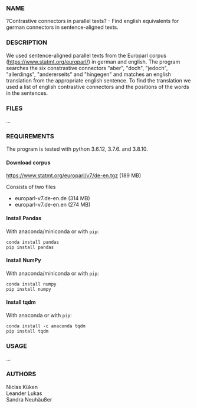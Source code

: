 ### NAME
?Contrastive connectors in parallel texts? - Find english equivalents for german connectors in sentence-aligned texts.

### DESCRIPTION
We used sentence-aligned parallel texts from the Europarl corpus (https://www.statmt.org/europarl/) in german and english. The program searches the six constrastive connectors "aber", "doch", "jedoch", "allerdings", "andererseits" and "hingegen" and matches an english translation from the appropriate english sentence. To find the translation we used a list of english contrastive connectors and the positions of the words in the sentences.

### FILES

...

### REQUIREMENTS
The program is tested with python  3.6.12, 3.7.6. and 3.8.10.


#### Download corpus
https://www.statmt.org/europarl/v7/de-en.tgz (189 MB)

Consists of two files
- europarl-v7.de-en.de (314 MB)
- europarl-v7.de-en.en (274 MB)


#### Install Pandas
With anaconda/miniconda or with `pip`:
```
conda install pandas
pip install pandas
```
#### Install NumPy
With anaconda/miniconda or with `pip`:
```
conda install numpy
pip install numpy
```

#### Install tqdm
With anaconda or with `pip`:
```
conda install -c anaconda tqdm
pip install tqdm
```

### USAGE
...


### AUTHORS
Niclas Küken  
Leander Lukas  
Sandra Neuhäußer
